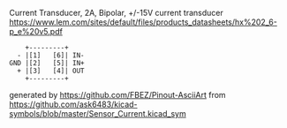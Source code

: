 Current Transducer, 2A, Bipolar, +/-15V
current transducer
https://www.lem.com/sites/default/files/products_datasheets/hx%202_6-p_e%20v5.pdf


	    +---------+
	  - |[1]   [6]| IN-
	GND |[2]   [5]| IN+
	  + |[3]   [4]| OUT
	    +---------+


generated by https://github.com/FBEZ/Pinout-AsciiArt from https://github.com/ask6483/kicad-symbols/blob/master/Sensor_Current.kicad_sym